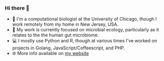 ### Hi there 👋

- :hammer: I'm a computational biologist at the University of Chicago, though I work remotely from my home in New Jersey, USA.
- :microscope: My work is currently focused on microbial ecology, particularly as it relates to the the human gut microbiome.
- :computer: I mostly use Python and R, though at various times I've worked on projects in Golang, JavaScript/Coffeescript, and PHP.
- :globe_with_meridians: More info available on [my website](https://richabdill.com)
